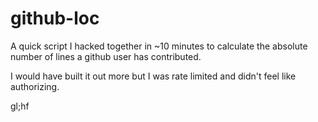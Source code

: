 # github-loc

A quick script I hacked together in ~10 minutes to calculate the absolute number of lines a github user has contributed.

I would have built it out more but I was rate limited and didn't feel like authorizing.

gl;hf